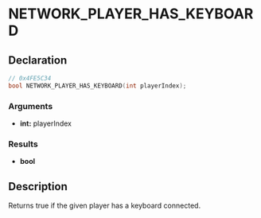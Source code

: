 # NETWORK_PLAYER_HAS_KEYBOARD

## Declaration
```cpp
// 0x4FE5C34
bool NETWORK_PLAYER_HAS_KEYBOARD(int playerIndex);
```

### Arguments
- **int:** playerIndex

### Results
- **bool**

## Description
Returns true if the given player has a keyboard connected.